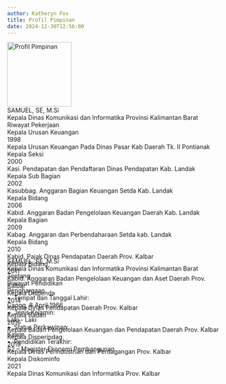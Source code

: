 ```yaml
---
author: Katheryn Fox
title: Profil Pimpinan
date: 2024-12-30T12:56:00
---
```

<div class="max-w-4xl mx-auto bg-white dark:bg-gray-800 rounded-lg overflow-hidden">
    <div class="flex flex-col sm:flex-row">
        <div class="sm:w-1/3 w-full p-4 flex flex-col items-center">
            <img alt="Profil Pimpinan" class="w-3/4 sm:w-full rounded-lg mb-4" height="150" src="/images/pimpinanfix.png" width="150"/>
            <!-- Nama dan jabatan untuk tampilan mobile -->
            <div class="sm:hidden mb-4 text-center">
                <div class="text-2xl font-bold text-green-600 dark:text-green-400">SAMUEL, SE, M.Si</div>
                <div class="text-sm text-gray-600 dark:text-gray-300">Kepala Dinas Komunikasi dan Informatika Provinsi Kalimantan Barat</div>
            </div>
            <div class="flex items-center mb-2 w-full">
                <div class="text-left text-lg font-semibold text-green-600 dark:text-green-400">
                    Riwayat Pekerjaan
                </div>
                <div class="border-t-4 border-green-600 dark:border-green-400 flex-grow ml-2"></div>
            </div>
            <div class="bg-white dark:bg-gray-800 p-4 rounded-lg shadow border-2 border-gray-300 dark:border-gray-600 space-y-4 overflow-y-scroll w-full" style="height: 300px;">
                <div class="border-b border-gray-200 dark:border-gray-600 pb-4 mb-4">
                    <div class="flex justify-between items-center mb-2">
                        <div class="text-base font-semibold dark:text-white">Kepala Urusan Keuangan</div>
                        <div class="text-sm text-white bg-customGreen dark:bg-green-600 rounded-full px-4 py-1 inline-block text-center font-bold">1998</div>
                    </div>
                    <div class="mt-2 text-sm text-gray-500 dark:text-gray-400">Kepala Urusan Keuangan Pada Dinas Pasar Kab Daerah Tk. II Pontianak</div>
                </div>
                <div class="border-b border-gray-200 dark:border-gray-600 pb-4 mb-4">
                    <div class="flex justify-between items-center mb-2">
                        <div class="text-base font-semibold dark:text-white">Kepala Seksi</div>
                        <div class="text-sm text-white bg-customGreen dark:bg-green-600 rounded-full px-4 py-1 inline-block text-center font-bold">2000</div>
                    </div>
                    <div class="mt-2 text-sm text-gray-500 dark:text-gray-400">Kasi. Pendapatan dan Pendaftaran Dinas Pendapatan Kab. Landak</div>
                </div>
                <div class="border-b border-gray-200 dark:border-gray-600 pb-4 mb-4">
                    <div class="flex justify-between items-center mb-2">
                        <div class="text-base font-semibold dark:text-white">Kepala Sub Bagian</div>
                        <div class="text-sm text-white bg-customGreen dark:bg-green-600 rounded-full px-4 py-1 inline-block text-center font-bold">2002</div>
                    </div>
                    <div class="mt-2 text-sm text-gray-500 dark:text-gray-400">Kasubbag. Anggaran Bagian Keuangan Setda Kab. Landak</div>
                </div>
                <div class="border-b border-gray-200 dark:border-gray-600 pb-4 mb-4">
                    <div class="flex justify-between items-center mb-2">
                        <div class="text-base font-semibold dark:text-white">Kepala Bidang</div>
                        <div class="text-sm text-white bg-customGreen dark:bg-green-600 rounded-full px-4 py-1 inline-block text-center font-bold">2006</div>
                    </div>
                    <div class="mt-2 text-sm text-gray-500 dark:text-gray-400">Kabid. Anggaran Badan Pengelolaan Keuangan Daerah Kab. Landak</div>
                </div>
                <div class="border-b border-gray-200 dark:border-gray-600 pb-4 mb-4">
                    <div class="flex justify-between items-center mb-2">
                        <div class="text-base font-semibold dark:text-white">Kepala Bagian</div>
                        <div class="text-sm text-white bg-customGreen dark:bg-green-600 rounded-full px-4 py-1 inline-block text-center font-bold">2009</div>
                    </div>
                    <div class="mt-2 text-sm text-gray-500 dark:text-gray-400">Kabag. Anggaran dan Perbendaharaan Setda kab. Landak</div>
                </div>
                <div class="border-b border-gray-200 dark:border-gray-600 pb-4 mb-4">
                    <div class="flex justify-between items-center mb-2">
                        <div class="text-base font-semibold dark:text-white">Kepala Bidang</div>
                        <div class="text-sm text-white bg-customGreen dark:bg-green-600 rounded-full px-4 py-1 inline-block text-center font-bold">2010</div>
                    </div>
                    <div class="mt-2 text-sm text-gray-500 dark:text-gray-400">Kabid. Pajak Dinas Pendapatan Daerah Prov. Kalbar</div>
                </div>
                <div class="border-b border-gray-200 dark:border-gray-600 pb-4 mb-4">
                    <div class="flex justify-between items-center mb-2">
                        <div class="text-base font-semibold dark:text-white">Kepala Bidang</div>
                        <div class="text-sm text-white bg-customGreen dark:bg-green-600 rounded-full px-4 py-1 inline-block text-center font-bold">2011</div>
                    </div>
                    <div class="mt-2 text-sm text-gray-500 dark:text-gray-400">Kabid. Anggaran Badan Pengelolaan Keuangan dan Aset Daerah Prov. Kalbar</div>
                </div>
                <div class="border-b border-gray-200 dark:border-gray-600 pb-4 mb-4">
                    <div class="flex justify-between items-center mb-2">
                        <div class="text-base font-semibold dark:text-white">Kepala Dispenda</div>
                        <div class="text-sm text-white bg-customGreen dark:bg-green-600 rounded-full px-4 py-1 inline-block text-center font-bold">2014</div>
                    </div>
                    <div class="mt-2 text-sm text-gray-500 dark:text-gray-400">Kepala Dinas Pendapatan Daerah Prov. Kalbar</div>
                </div>
                <div class="border-b border-gray-200 dark:border-gray-600 pb-4 mb-4">
                    <div class="flex justify-between items-center mb-2">
                        <div class="text-base font-semibold dark:text-white">Kepala Badan</div>
                        <div class="text-sm text-white bg-customGreen dark:bg-green-600 rounded-full px-4 py-1 inline-block text-center font-bold">2016</div>
                    </div>
                    <div class="mt-2 text-sm text-gray-500 dark:text-gray-400">Kepala Badan Pengelolaan Keuangan dan Pendapatan Daerah Prov. Kalbar</div>
                </div>
                <div class="border-b border-gray-200 dark:border-gray-600 pb-4 mb-4">
                    <div class="flex justify-between items-center mb-2">
                        <div class="text-base font-semibold dark:text-white">Kepala Disperindag</div>
                        <div class="text-sm text-white bg-customGreen dark:bg-green-600 rounded-full px-4 py-1 inline-block text-center font-bold">2019</div>
                    </div>
                    <div class="mt-2 text-sm text-gray-500 dark:text-gray-400">Kepala Dinas Perindustrian dan Perdagangan Prov. Kalbar</div>
                </div>
                <div>
                    <div class="flex justify-between items-center mb-2">
                        <div class="text-base font-semibold dark:text-white">Kepala Diskominfo</div>
                        <div class="text-sm text-white bg-customGreen dark:bg-green-600 rounded-full px-4 py-1 inline-block text-center font-bold">2021</div>
                    </div>
                    <div class="mt-2 text-sm text-gray-500 dark:text-gray-400">Kepala Dinas Komunikasi dan Informatika Prov. Kalbar</div>
                </div>
            </div>
        </div>
        <div class="sm:w-2/3 w-full p-6">
            <!-- Nama dan jabatan untuk tampilan desktop -->
            <div class="hidden sm:block">
                <div class="text-2xl font-bold text-green-600 dark:text-green-400">SAMUEL, SE, M.Si</div>
                <div class="text-sm text-gray-600 dark:text-gray-300 mb-4">Kepala Dinas Komunikasi dan Informatika Provinsi Kalimantan Barat</div>
            </div>
            <div class="flex flex-row items-center justify-center space-x-3 mb-4 pt-24">
                <div class="flex items-center text-gray-400 dark:text-gray-300 cursor-pointer text-center" onclick="toggleVisibility('tentang');">
                    <i class="fas fa-info-circle mr-1 sm:inline-block hidden" id="icon-tentang"></i>
                    <span class="font-semibold" id="text-tentang">Tentang</span>
                </div>
                <div class="flex items-center text-gray-400 dark:text-gray-300 cursor-pointer text-center" onclick="toggleVisibility('pendidikan');">
                    <i class="fas fa-graduation-cap mr-1 sm:inline-block hidden" id="icon-pendidikan"></i>
                    <span class="font-semibold" id="text-pendidikan">Riwayat Pendidikan</span>
                </div>
                <div class="flex items-center text-gray-400 dark:text-gray-300 cursor-pointer text-center" onclick="toggleVisibility('penghargaan');">
                    <i class="fas fa-trophy mr-1 sm:inline-block hidden" id="icon-penghargaan"></i>
                    <span class="font-semibold" id="text-penghargaan">Penghargaan</span>
                </div>
            </div>
            <div class="border-t-2 border-green-600 dark:border-green-400 mb-4"></div>
            <div id="tentang" class="bg-white dark:bg-gray-800 p-6 rounded-lg shadow border-2 border-gray-300 dark:border-gray-600 h-auto">
                <div class="space-y-4">
                    <div>
                        <span class="font-semibold dark:text-white">&#8226;&nbsp; Tempat dan Tanggal Lahir:</span>
                        <div class="ml-4 dark:text-gray-300">Caong, 8 April 1966</div>
                    </div>
                    <div>
                        <span class="font-semibold dark:text-white">&#8226;&nbsp; Jenis Kelamin:</span>
                        <div class="ml-4 dark:text-gray-300"><i class="fas fa-mars"></i> Laki - Laki</div>
                    </div>
                    <div>
                        <span class="font-semibold dark:text-white">&#8226;&nbsp; Status Perkawinan:</span>
                        <div class="ml-4 dark:text-gray-300">Kawin</div>
                    </div>
                    <div>
                        <span class="font-semibold dark:text-white">&#8226;&nbsp; Pendidikan Terakhir:</span>
                        <div class="ml-4 dark:text-gray-300">S2 – Magister Ekonomi Pembangunan</div>
                    </div>
                </div>
            </div>
            <div id="pendidikan" class="bg-white dark:bg-gray-800 p-6 rounded-lg shadow border-2 border-gray-300 dark:border-gray-600 h-auto" style="display: none;">
                <div class="space-y-4">
                    <div>
                        <span class="font-semibold dark:text-white">&#8226;&nbsp; Sekolah Dasar:</span>
                        <div class="flex justify-between items-center ml-4 mt-2 mb-2">
                            <div class="text-white bg-customGreen dark:bg-green-600 rounded-full px-4 py-1 inline-block text-center" style="width: 50px; height: 30px; display: flex; align-items: center; justify-content: center;">1979</div>
                            <span class="flex-1 text-left ml-4 dark:text-gray-300">SD Subsidi Sibale Kab. Sambas</span>
                        </div>
                    </div>
                    <div>
                        <span class="font-semibold dark:text-white">&#8226;&nbsp; Sekolah Menengah Pertama:</span>
                        <div class="flex justify-between items-center ml-4 mt-2 mb-2">
                            <div class="text-white bg-customGreen dark:bg-green-600 rounded-full px-4 py-1 inline-block text-center" style="width: 50px; height: 30px; display: flex; align-items: center; justify-content: center;">1982</div>
                            <span class="flex-1 text-left ml-4 dark:text-gray-300">SMP Subsidi Nyarumkop</span>
                        </div>
                    </div>
                    <div>
                        <span class="font-semibold dark:text-white">&#8226;&nbsp; Sekolah Menengah Atas:</span>
                        <div class="flex justify-between items-center ml-4 mt-2 mb-2">
                            <div class="text-white bg-customGreen dark:bg-green-600 rounded-full px-4 py-1 inline-block text-center" style="width: 50px; height: 30px; display: flex; align-items: center; justify-content: center;">1985</div>
                            <span class="flex-1 text-left ml-4 dark:text-gray-300">SMA St. Ignatius Singkawang</span>
                        </div>
                    </div>
                    <div>
                        <span class="font-semibold dark:text-white">&#8226;&nbsp; Perkuliahan:</span>
                        <div class="flex justify-between items-center ml-4 mt-2 mb-2">
                            <div class="text-white bg-customGreen dark:bg-green-600 rounded-full px-4 py-1 inline-block text-center" style="width: 50px; height: 30px; display: flex; align-items: center; justify-content: center;">1991</div>
                            <span class="flex-1 text-left ml-4 dark:text-gray-300">Universitas Tanjungpura - Fakultas Ekonomi</span>
                        </div>
                        <div class="flex justify-between items-center ml-4 mt-2 mb-2">
                            <div class="text-white bg-customGreen dark:bg-green-600 rounded-full px-4 py-1 inline-block text-center" style="width: 50px; height: 30px; display: flex; align-items: center; justify-content: center;">1992</div>
                            <span class="flex-1 text-left ml-4 dark:text-gray-300">UGM Yogyakarta - Magister Ekonomi Pembangunan</span>
                        </div>
                    </div>
                </div>
            </div>
            <div id="penghargaan" class="bg-white dark:bg-gray-800 p-6 rounded-lg shadow border-2 border-gray-300 dark:border-gray-600 h-auto" style="display: none;">
                <div class="space-y-4">
                    <div>
                        <div class="flex items-start mb-4">
                            <span class="font-semibold mr-2 dark:text-white">&#8226;</span>
                            <div class="flex-1">
                                <div class="flex justify-between items-center">
                                    <span class="dark:text-gray-300">Anugrah Parahita Ekapraya Kategori Madya Dari Menteri Pemberdayaan Perempuan Dan Perlindungan Anak</span>
                                    <span class="text-white bg-customGreen dark:bg-green-600 rounded-full px-4 py-1 inline-block text-center ml-2" style="width: 50px; height: 30px; display: flex; align-items: center; justify-content: center;">2011</span>
                                </div>
                            </div>
                        </div>
                        <div class="flex items-start mb-4">
                            <span class="font-semibold mr-2 dark:text-white">&#8226;</span>
                            <div class="flex-1">
                                <div class="flex justify-between items-center">
                                    <span class="dark:text-gray-300">Penganugerahan Lencana KORPRI EMAS Kep. Gubernur Kalbar No. 872/KORPRI/2015</span>
                                    <span class="text-white bg-customGreen dark:bg-green-600 rounded-full px-4 py-1 inline-block text-center ml-2" style="width: 50px; height: 30px; display: flex; align-items: center; justify-content: center;">2015</span>
                                </div>
                            </div>
                        </div>
                    </div>
                </div>
            </div>
        </div>
    </div>
</div>
<script>
document.addEventListener('DOMContentLoaded', function() {
    toggleVisibility('tentang');
});
function toggleVisibility(section) {
    const sections = ['tentang', 'pendidikan', 'penghargaan'];
    sections.forEach(sec => {
        document.getElementById(sec).style.display = sec === section ? 'block' : 'none';
        const iconElement = document.getElementById('icon-' + sec);
        const textElement = document.getElementById('text-' + sec);
        if (sec === section) {
            iconElement.style.color = '#03a055';
            textElement.style.color = '#03a055';
        } else {
            iconElement.style.color = 'gray';
            textElement.style.color = 'gray';
        }
        [iconElement, textElement].forEach(element => {
            element.addEventListener('mouseover', function() {
                iconElement.style.color = 'rgba(3, 160, 85, 0.5)';
                textElement.style.color = 'rgba(3, 160, 85, 0.5)';
            });
            element.addEventListener('mouseout', function() {
                iconElement.style.color = sec === section ? '#03a055' : 'gray';
                textElement.style.color = sec === section ? '#03a055' : 'gray';
            });
        });
    });
}
</script>
